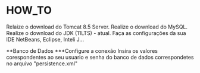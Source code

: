 
HOW_TO
=============
Relaize o download do Tomcat 8.5 Server.
Realize o download do MySQL.
Realize o download do JDK (11LTS) - atual.
Faça as configurações da sua IDE NetBeans, Eclipse, Inteli J...

**Banco de Dados
***Configure a conexão
Insira os valores corespondentes ao seu usuario e senha do banco de dados correspondetes no arquivo "persistence.xml"

<property name="javax.persistence.jdbc.user" value="root" />
<property name="javax.persistence.jdbc.password" value="toor" />


